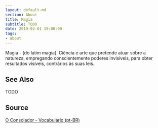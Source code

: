 ```yaml
---
layout: default-md
section: About
title: Magia
subtitle: TODO
date: 2019-02-01 19:00:00
tags:
- about
---
```


Magia - [do latim magia]. Ciência e arte que pretende atuar sobre a natureza, empregando conscientemente poderes invisíveis, para obter resultados visíveis, contrários às suas leis. 

## See Also
TODO

## Source
[O Consolador - Vocabulário (pt-BR)](http://www.oconsolador.com.br/linkfixo/vocabulario/principal.html)


